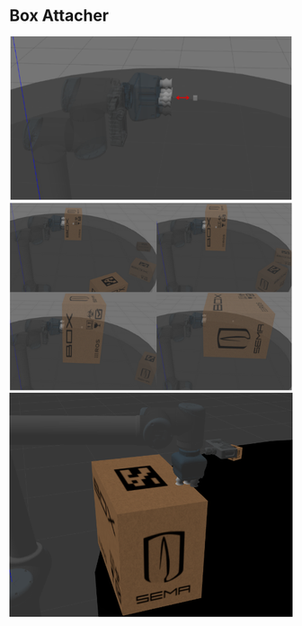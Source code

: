 # Box Attacher


![Alt text](/imgs/eef_extension.png)
![Alt text](/imgs/ideal_attach.png)
![Alt text](/imgs/realistic_attach.png)
